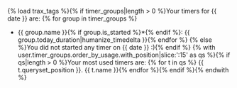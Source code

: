 {% load trax_tags %}{% if timer_groups|length > 0 %}Your timers for {{ date }} are:
{% for group in timer_groups %}
- {{ group.name }}{% if group.is_started %}*{% endif %}: {{ group.today_duration|humanize_timedelta }}{% endfor %}
{% else %}You did not started any timer on {{ date }} :){% endif %}
{% with user.timer_groups.order_by_usage.with_position|slice:':15' as qs %}{% if qs|length > 0 %}Your most used timers are: {% for t in qs %}
{{ t.queryset_position }}. {{ t.name }}{% endfor %}{% endif %}{% endwith %}
